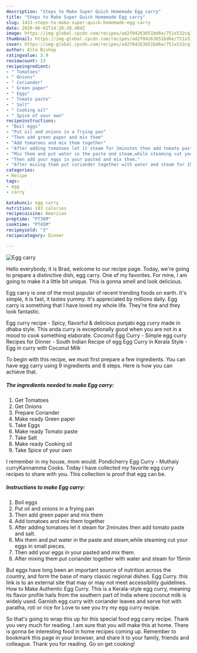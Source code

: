 ```yaml
---
description: "Steps to Make Super Quick Homemade Egg carry"
title: "Steps to Make Super Quick Homemade Egg carry"
slug: 1431-steps-to-make-super-quick-homemade-egg-carry
date: 2020-06-01T14:28:38.404Z
image: https://img-global.cpcdn.com/recipes/ad2f04263651bd6e/751x532cq70/egg-carry-recipe-main-photo.jpg
thumbnail: https://img-global.cpcdn.com/recipes/ad2f04263651bd6e/751x532cq70/egg-carry-recipe-main-photo.jpg
cover: https://img-global.cpcdn.com/recipes/ad2f04263651bd6e/751x532cq70/egg-carry-recipe-main-photo.jpg
author: Alta Bishop
ratingvalue: 3.9
reviewcount: 13
recipeingredient:
- " Tomatoes"
- " Onions"
- " Coriander"
- " Green paper"
- " Eggs"
- " Tomato paste"
- " Salt"
- " Cooking oil"
- " Spice of your own"
recipeinstructions:
- "Boil eggs"
- "Put oil and onions in a frying pan"
- "Then add green paper and mix them"
- "Add tomatoes and mix them together"
- "After adding tomatoes let it steam for 2minutes then add tomato paste and salt."
- "Mix them and put water in the paste and steam,while steaming cut your eggs in small pieces."
- "Then add your eggs in your pasted and mix them."
- "After mixing them put coriander together with water and steam for 15min"
categories:
- Recipe
tags:
- egg
- carry

katakunci: egg carry 
nutrition: 193 calories
recipecuisine: American
preptime: "PT36M"
cooktime: "PT45M"
recipeyield: "3"
recipecategory: Dinner

---
```



![Egg carry](https://img-global.cpcdn.com/recipes/ad2f04263651bd6e/751x532cq70/egg-carry-recipe-main-photo.jpg)

Hello everybody, it is Brad, welcome to our recipe page. Today, we're going to prepare a distinctive dish, egg carry. One of my favorites. For mine, I am going to make it a little bit unique. This is gonna smell and look delicious.

Egg carry is one of the most popular of recent trending foods on earth. It's simple, it is fast, it tastes yummy. It's appreciated by millions daily. Egg carry is something that I have loved my whole life. They're fine and they look fantastic.

Egg curry recipe - Spicy, flavorful &amp; delicious punjabi egg curry made in dhaba style. This anda curry is exceptionally good when you are not in a mood to cook something elaborate. Coconut Egg Curry - Simple egg curry Recipes for Dinner - South Indian Recipe of egg Egg Curry in Kerala Style - Egg in curry with Coconut Milk


To begin with this recipe, we must first prepare a few ingredients. You can have egg carry using 9 ingredients and 8 steps. Here is how you can achieve that.

<!--inarticleads1-->

##### The ingredients needed to make Egg carry:

1. Get  Tomatoes
1. Get  Onions
1. Prepare  Coriander
1. Make ready  Green paper
1. Take  Eggs
1. Make ready  Tomato paste
1. Take  Salt
1. Make ready  Cooking oil
1. Take  Spice of your own


I remember in my house, mom would. Pondicherry Egg Curry - Muthaiy curryKannamma Cooks. Today I have collected my favorite egg curry recipes to share with you. This collection is proof that egg can be. 

<!--inarticleads2-->

##### Instructions to make Egg carry:

1. Boil eggs
1. Put oil and onions in a frying pan
1. Then add green paper and mix them
1. Add tomatoes and mix them together
1. After adding tomatoes let it steam for 2minutes then add tomato paste and salt.
1. Mix them and put water in the paste and steam,while steaming cut your eggs in small pieces.
1. Then add your eggs in your pasted and mix them.
1. After mixing them put coriander together with water and steam for 15min


But eggs have long been an important source of nutrition across the country, and form the base of many classic regional dishes. Egg Curry. this link is to an external site that may or may not meet accessibility guidelines. How to Make Authentic Egg Curry. This is a Kerala-style egg curry, meaning its flavor profile hails from the southern part of India where coconut milk is widely used. Garnish egg curry with coriander leaves and serve hot with paratha, roti or rice for Love to see you try my egg curry recipe. 

So that's going to wrap this up for this special food egg carry recipe. Thank you very much for reading. I am sure that you will make this at home. There is gonna be interesting food in home recipes coming up. Remember to bookmark this page in your browser, and share it to your family, friends and colleague. Thank you for reading. Go on get cooking!
